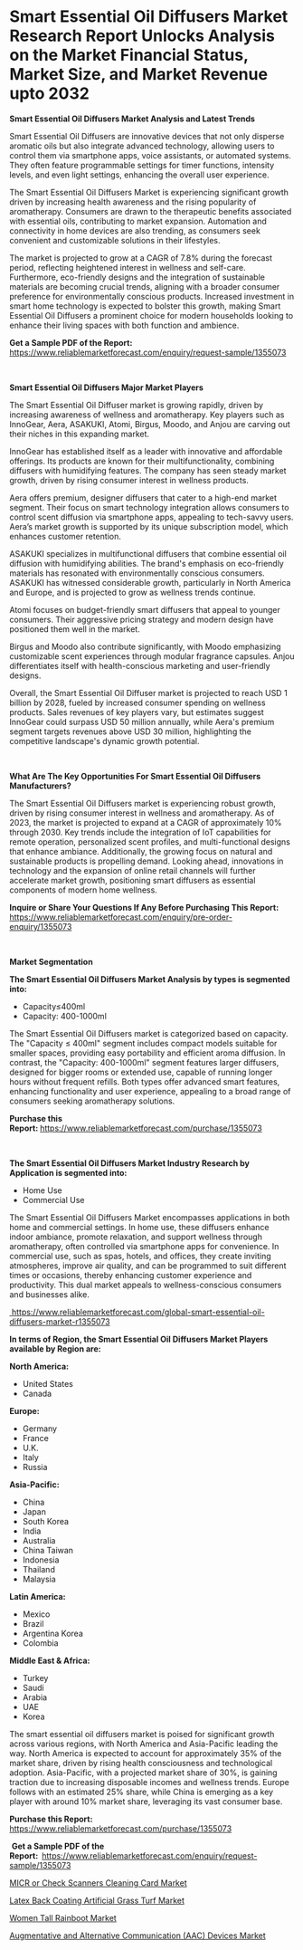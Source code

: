 <p><h1>Smart Essential Oil Diffusers Market Research Report Unlocks Analysis on the Market Financial Status, Market Size, and Market Revenue upto 2032</h1></p><p><strong>Smart Essential Oil Diffusers Market Analysis and Latest Trends</strong></p>
<p><p>Smart Essential Oil Diffusers are innovative devices that not only disperse aromatic oils but also integrate advanced technology, allowing users to control them via smartphone apps, voice assistants, or automated systems. They often feature programmable settings for timer functions, intensity levels, and even light settings, enhancing the overall user experience. </p><p>The Smart Essential Oil Diffusers Market is experiencing significant growth driven by increasing health awareness and the rising popularity of aromatherapy. Consumers are drawn to the therapeutic benefits associated with essential oils, contributing to market expansion. Automation and connectivity in home devices are also trending, as consumers seek convenient and customizable solutions in their lifestyles. </p><p>The market is projected to grow at a CAGR of 7.8% during the forecast period, reflecting heightened interest in wellness and self-care. Furthermore, eco-friendly designs and the integration of sustainable materials are becoming crucial trends, aligning with a broader consumer preference for environmentally conscious products. Increased investment in smart home technology is expected to bolster this growth, making Smart Essential Oil Diffusers a prominent choice for modern households looking to enhance their living spaces with both function and ambience.</p></p>
<p><strong>Get a Sample PDF of the Report:&nbsp;</strong> <a href="https://www.reliablemarketforecast.com/enquiry/request-sample/1355073?utm_campaign=1885&utm_medium=2&utm_source=Github&utm_content=ia&utm_term=05042025&utm_id=smart-essential-oil-diffusers">https://www.reliablemarketforecast.com/enquiry/request-sample/1355073</a></p>
<p>&nbsp;</p>
<p><strong>Smart Essential Oil Diffusers Major Market Players</strong></p>
<p><p>The Smart Essential Oil Diffuser market is growing rapidly, driven by increasing awareness of wellness and aromatherapy. Key players such as InnoGear, Aera, ASAKUKI, Atomi, Birgus, Moodo, and Anjou are carving out their niches in this expanding market. </p><p>InnoGear has established itself as a leader with innovative and affordable offerings. Its products are known for their multifunctionality, combining diffusers with humidifying features. The company has seen steady market growth, driven by rising consumer interest in wellness products.</p><p>Aera offers premium, designer diffusers that cater to a high-end market segment. Their focus on smart technology integration allows consumers to control scent diffusion via smartphone apps, appealing to tech-savvy users. Aera’s market growth is supported by its unique subscription model, which enhances customer retention.</p><p>ASAKUKI specializes in multifunctional diffusers that combine essential oil diffusion with humidifying abilities. The brand's emphasis on eco-friendly materials has resonated with environmentally conscious consumers. ASAKUKI has witnessed considerable growth, particularly in North America and Europe, and is projected to grow as wellness trends continue.</p><p>Atomi focuses on budget-friendly smart diffusers that appeal to younger consumers. Their aggressive pricing strategy and modern design have positioned them well in the market.</p><p>Birgus and Moodo also contribute significantly, with Moodo emphasizing customizable scent experiences through modular fragrance capsules. Anjou differentiates itself with health-conscious marketing and user-friendly designs.</p><p>Overall, the Smart Essential Oil Diffuser market is projected to reach USD 1 billion by 2028, fueled by increased consumer spending on wellness products. Sales revenues of key players vary, but estimates suggest InnoGear could surpass USD 50 million annually, while Aera's premium segment targets revenues above USD 30 million, highlighting the competitive landscape's dynamic growth potential.</p></p>
<p>&nbsp;</p>
<p><strong>What Are The Key Opportunities For Smart Essential Oil Diffusers Manufacturers?</strong></p>
<p><p>The Smart Essential Oil Diffusers market is experiencing robust growth, driven by rising consumer interest in wellness and aromatherapy. As of 2023, the market is projected to expand at a CAGR of approximately 10% through 2030. Key trends include the integration of IoT capabilities for remote operation, personalized scent profiles, and multi-functional designs that enhance ambiance. Additionally, the growing focus on natural and sustainable products is propelling demand. Looking ahead, innovations in technology and the expansion of online retail channels will further accelerate market growth, positioning smart diffusers as essential components of modern home wellness.</p></p>
<p><strong>Inquire or Share Your Questions If Any Before Purchasing This Report:</strong> <a href="https://www.reliablemarketforecast.com/enquiry/pre-order-enquiry/1355073?utm_campaign=1885&utm_medium=2&utm_source=Github&utm_content=ia&utm_term=05042025&utm_id=smart-essential-oil-diffusers">https://www.reliablemarketforecast.com/enquiry/pre-order-enquiry/1355073</a></p>
<p>&nbsp;</p>
<p><strong>Market Segmentation</strong></p>
<p><strong>The Smart Essential Oil Diffusers Market Analysis by types is segmented into:</strong></p>
<p><ul><li>Capacity≤400ml</li><li>Capacity: 400-1000ml</li></ul></p>
<p><p>The Smart Essential Oil Diffusers market is categorized based on capacity. The "Capacity ≤ 400ml" segment includes compact models suitable for smaller spaces, providing easy portability and efficient aroma diffusion. In contrast, the "Capacity: 400-1000ml" segment features larger diffusers, designed for bigger rooms or extended use, capable of running longer hours without frequent refills. Both types offer advanced smart features, enhancing functionality and user experience, appealing to a broad range of consumers seeking aromatherapy solutions.</p></p>
<p><strong>Purchase this Report:&nbsp;</strong><a href="https://www.reliablemarketforecast.com/purchase/1355073?utm_campaign=1885&utm_medium=2&utm_source=Github&utm_content=ia&utm_term=05042025&utm_id=smart-essential-oil-diffusers">https://www.reliablemarketforecast.com/purchase/1355073</a></p>
<p>&nbsp;</p>
<p><strong>The Smart Essential Oil Diffusers Market Industry Research by Application is segmented into:</strong></p>
<p><ul><li>Home Use</li><li>Commercial Use</li></ul></p>
<p><p>The Smart Essential Oil Diffusers Market encompasses applications in both home and commercial settings. In home use, these diffusers enhance indoor ambiance, promote relaxation, and support wellness through aromatherapy, often controlled via smartphone apps for convenience. In commercial use, such as spas, hotels, and offices, they create inviting atmospheres, improve air quality, and can be programmed to suit different times or occasions, thereby enhancing customer experience and productivity. This dual market appeals to wellness-conscious consumers and businesses alike.</p></p>
<p><a href="https://www.reliablemarketforecast.com/global-smart-essential-oil-diffusers-market-r1355073?utm_campaign=1885&utm_medium=2&utm_source=Github&utm_content=ia&utm_term=05042025&utm_id=smart-essential-oil-diffusers">&nbsp;https://www.reliablemarketforecast.com/global-smart-essential-oil-diffusers-market-r1355073</a></p>
<p><strong>In terms of Region, the Smart Essential Oil Diffusers Market Players available by Region are:</strong></p>
<p>
    <p> <strong> North America: </strong>
        <ul>
            <li>United States</li>
            <li>Canada</li>
        </ul>
        </p> 
    <p> <strong> Europe: </strong>
        <ul>
            <li>Germany</li>
            <li>France</li>
            <li>U.K.</li>
            <li>Italy</li>
            <li>Russia</li>
        </ul>
        </p> 
    <p> <strong> Asia-Pacific: </strong>
        <ul>
            <li>China</li>
            <li>Japan</li>
            <li>South Korea</li>
            <li>India</li>
            <li>Australia</li>
            <li>China Taiwan</li>
            <li>Indonesia</li>
            <li>Thailand</li>
            <li>Malaysia</li>
        </ul>
        </p> 
    <p> <strong> Latin America: </strong>
        <ul>
            <li>Mexico</li>
            <li>Brazil</li>
            <li>Argentina Korea</li>
            <li>Colombia</li>
        </ul>
        </p> 
    <p> <strong> Middle East & Africa: </strong>
        <ul>
            <li>Turkey</li>
            <li>Saudi</li>
            <li>Arabia</li>
            <li>UAE</li>
            <li>Korea</li>
        </ul>
    </p>
    </p>
<p><p>The smart essential oil diffusers market is poised for significant growth across various regions, with North America and Asia-Pacific leading the way. North America is expected to account for approximately 35% of the market share, driven by rising health consciousness and technological adoption. Asia-Pacific, with a projected market share of 30%, is gaining traction due to increasing disposable incomes and wellness trends. Europe follows with an estimated 25% share, while China is emerging as a key player with around 10% market share, leveraging its vast consumer base.</p></p>
<p><strong>Purchase this Report: </strong><a href="https://www.reliablemarketforecast.com/purchase/1355073?utm_campaign=1885&utm_medium=2&utm_source=Github&utm_content=ia&utm_term=05042025&utm_id=smart-essential-oil-diffusers">https://www.reliablemarketforecast.com/purchase/1355073</a></p>
<p>&nbsp;<strong>Get a Sample PDF of the Report:&nbsp;&nbsp;</strong><a href="https://www.reliablemarketforecast.com/enquiry/request-sample/1355073?utm_campaign=1885&utm_medium=2&utm_source=Github&utm_content=ia&utm_term=05042025&utm_id=smart-essential-oil-diffusers">https://www.reliablemarketforecast.com/enquiry/request-sample/1355073</a></p>
<p><strong></strong></p>
<p><p><a href="https://github.com/gallatannyv6/Market-Research-Report-List-1/blob/main/micr-or-check-scanners-cleaning-card-market.md?utm_campaign=1885&utm_medium=2&utm_source=Github&utm_content=ia&utm_term=05042025&utm_id=smart-essential-oil-diffusers">MICR or Check Scanners Cleaning Card Market</a></p><p><a href="https://github.com/guzmabugbyf1/Market-Research-Report-List-1/blob/main/latex-back-coating-artificial-grass-turf-market.md?utm_campaign=1885&utm_medium=2&utm_source=Github&utm_content=ia&utm_term=05042025&utm_id=smart-essential-oil-diffusers">Latex Back Coating Artificial Grass Turf Market</a></p><p><a href="https://github.com/wwwkeltoum/Market-Research-Report-List-5/blob/main/women-tall-rainboot-market.md?utm_campaign=1885&utm_medium=2&utm_source=Github&utm_content=ia&utm_term=05042025&utm_id=smart-essential-oil-diffusers">Women Tall Rainboot Market</a></p><p><a href="https://github.com/melascalbirp/Market-Research-Report-List-1/blob/main/augmentative-and-alternative-communication-aac-devices-market.md?utm_campaign=1885&utm_medium=2&utm_source=Github&utm_content=ia&utm_term=05042025&utm_id=smart-essential-oil-diffusers">Augmentative and Alternative Communication (AAC) Devices Market</a></p></p>